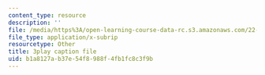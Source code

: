 ```yaml
---
content_type: resource
description: ''
file: /media/https%3A/open-learning-course-data-rc.s3.amazonaws.com/22-01-introduction-to-nuclear-engineering-and-ionizing-radiation-fall-2016/b1a8127ab37e54f8988f4fb1fc8c3f9b_nAtTW8ZW33s.vtt
file_type: application/x-subrip
resourcetype: Other
title: 3play caption file
uid: b1a8127a-b37e-54f8-988f-4fb1fc8c3f9b
---
```

